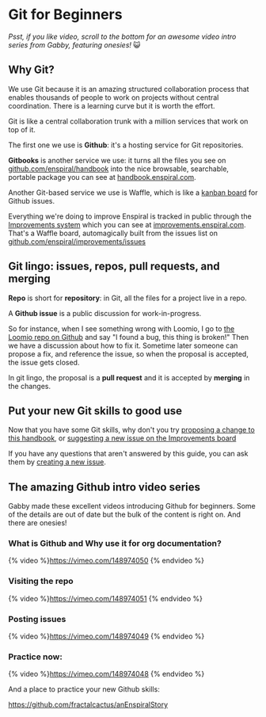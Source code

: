 # Git for Beginners

*Psst, if you like video, scroll to the bottom for an awesome video intro series from Gabby, featuring onesies!* 😺

## Why Git?

We use Git because it is an amazing structured collaboration process that enables thousands of people to work on projects without central coordination. There is a learning curve but it is worth the effort.

Git is like a central collaboration trunk with a million services that work on top of it.

The first one we use is **Github**: it's a hosting service for Git repositories.

**Gitbooks** is another service we use: it turns all the files you see on [github.com/enspiral/handbook](http://github.com/enspiral/handbook) into the nice browsable, searchable, portable package you can see at [handbook.enspiral.com](http://handbook.enspiral.com).

Another Git-based service we use is Waffle, which is like a [kanban board](https://en.wikipedia.org/wiki/Kanban_board) for Github issues.

Everything we're doing to improve Enspiral is tracked in public through the [Improvements system](improvements.html) which you can see at [improvements.enspiral.com](http://improvements.enspiral.com). That's a Waffle board, automagically built from the issues list on [github.com/enspiral/improvements/issues](http://github.com/enspiral/improvements/issues)

## Git lingo: issues, repos, pull requests, and merging

**Repo** is short for **repository**: in Git, all the files for a project live in a repo.

A **Github issue** is a public discussion for work-in-progress.

So for instance, when I see something wrong with Loomio, I go to [the Loomio repo on Github](http://github.com/loomio/loomio/issues) and say "I found a bug, this thing is broken!" Then we have a discussion about how to fix it. Sometime later someone can propose a fix, and reference the issue, so when the proposal is accepted, the issue gets closed.

In git lingo, the proposal is a **pull request** and it is accepted by **merging** in the changes.

## Put your new Git skills to good use

Now that you have some Git skills, why don't you try [proposing a change to this handbook](/#contributing-to-the-handbook), or [suggesting a new issue on the Improvements board](improvements.html)

If you have any questions that aren't answered by this guide, you can ask them by [creating a new issue](https://github.com/enspiral/handbook/issues/new).

## The amazing Github intro video series

Gabby made these excellent videos introducing Github for beginners. Some of the details are out of date but the bulk of the content is right on. And there are onesies!

### What is Github and Why use it for org documentation?
{% video %}https://vimeo.com/148974050 {% endvideo %}

### Visiting the repo
{% video %}https://vimeo.com/148974051 {% endvideo %}

### Posting issues
{% video %}https://vimeo.com/148974049 {% endvideo %}

### Practice now:
{% video %}https://vimeo.com/148974048 {% endvideo %}

And a place to practice your new Github skills:

https://github.com/fractalcactus/anEnspiralStory